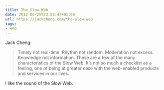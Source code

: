 ```yaml
---
title: The Slow Web
date: 2012-06-25T23:58:47+01:00
url: https://jackcheng.com/the-slow-web
tags:
- web
---
```

Jack Cheng:

> Timely not real-time. Rhythm not random. Moderation not excess. Knowledge not information. These are a few of the many characteristics of the Slow Web. It’s not so much a checklist as a feeling, one of being at greater ease with the web-enabled products and services in our lives.

I like the sound of the Slow Web.

